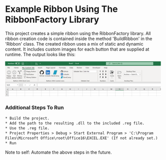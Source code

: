 ﻿# Example Ribbon Using The RibbonFactory Library
This project creates a simple ribbon using the RibbonFactory library. All ribbon creation code is contained inside the method 'BuildRibbon' in the 'Ribbon' class.
The created ribbon uses a mix of static and dynamic content. It includes custom images for each button that are supplied at runtime. The output looks like this:

<p align="center">
	<img src="./Images/RibbonFactoryExample.PNG">
</p>

### Additional Steps To Run
	* Build the project.
	* Add the path to the resulting .dll to the included .reg file.
	* Use the .reg file.
	* Project Properties > Debug > Start External Program > 'C:\Program Files\Microsoft Office\root\Office16\EXCEL.EXE' (If not already set.)
	* Run

Note to self: Automate the above steps in the future.